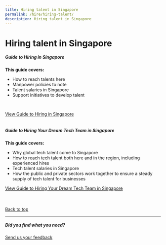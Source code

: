 ```yaml
---
title: Hiring talent in Singapore
permalink: /hire/hiring-talent/
description: Hiring talent in Singapore
---
```

# Hiring talent in Singapore 


##### Guide to Hiring in Singapore
<b>This guide covers:</b>
*   How to reach talents here
*   Manpower policies to note
*   Talent salaries in Singapore
*   Support initiatives to develop talent
<br>

[View Guide to Hiring in Singapore](https://www.edb.gov.sg/en/setting-up-in-singapore/business-guides/guide-to-hiring-in-singapore.html)
<br>
<br>

##### Guide to Hiring Your Dream Tech Team in Singapore<br>

<b>This guide covers:</b>
*   Why global tech talent come to Singapore
*   How to reach tech talent both here and in the region, including experienced hires
*   Tech talent salaries in Singapore
*   How the public and private sectors work together to ensure a steady supply of tech talent for businesses<br>

[View Guide to Hiring Your Dream Tech Team in Singapore](https://www.edb.gov.sg/en/setting-up-in-singapore/business-guides/guide-to-hiring-your-dream-tech-team-in-singapore.html)<br>
<br>
<br>
<br>
[Back to top](#hiring-talent-in-singapore) 
<br>
<hr>

##### Did you find what you need?
[Send us your feedback](https://form.gov.sg/642693623cb98f001239be0d)